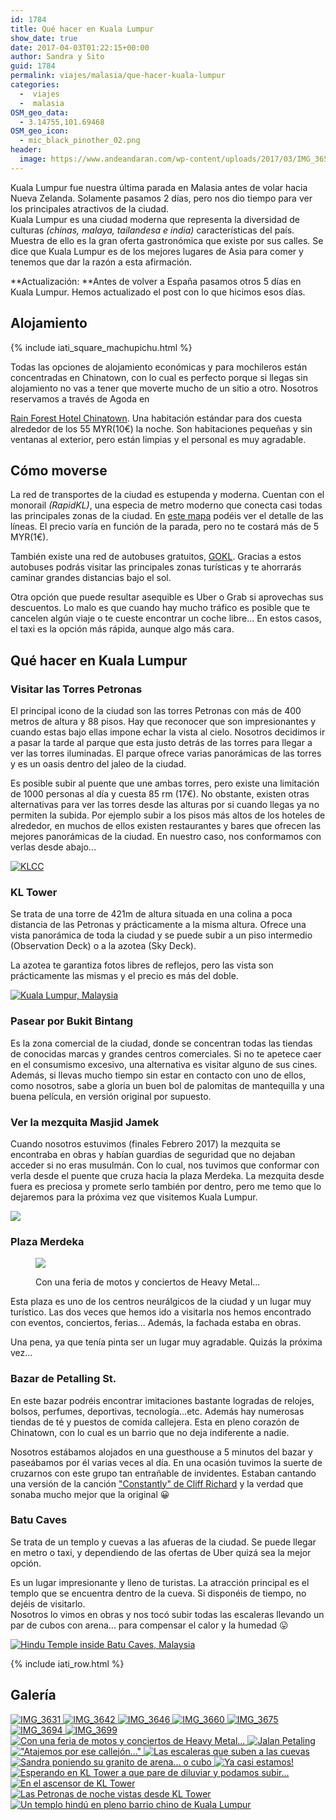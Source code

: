 ```yaml
---
id: 1784
title: Qué hacer en Kuala Lumpur
show_date: true
date: 2017-04-03T01:22:15+00:00
author: Sandra y Sito
guid: 1784
permalink: viajes/malasia/que-hacer-kuala-lumpur
categories:
  -  viajes
  -  malasia
OSM_geo_data:
  - 3.14755,101.69468
OSM_geo_icon:
  - mic_black_pinother_02.png
header:
  image: https://www.andeandaran.com/wp-content/uploads/2017/03/IMG_3656-Panorama.jpg
---
```


  Kuala Lumpur fue nuestra última parada en Malasia antes de volar hacia Nueva Zelanda. Solamente pasamos 2 días, pero nos dio tiempo para ver los principales atractivos de la ciudad.<br /> Kuala Lumpur es una ciudad moderna que representa la diversidad de culturas <em>(chinas, malaya, tailandesa e india)</em> características del país. Muestra de ello es la gran oferta gastronómica que existe por sus calles. Se dice que Kuala Lumpur es de los mejores lugares de Asia para comer y tenemos que dar la razón a esta afirmación.


**Actualización: **Antes de volver a España pasamos otros 5 días en Kuala Lumpur. Hemos actualizado el post con lo que hicimos esos días.


  <!--more-->


## Alojamiento



  {% include iati_square_machupichu.html %}
 
 
  Todas las opciones de alojamiento económicas y para mochileros están concentradas en Chinatown, con lo cual es perfecto porque si llegas sin alojamiento no vas a tener que moverte mucho de un sitio a otro. Nosotros reservamos a través de Agoda en 
  
  <a href="https://www.agoda.com/es-es/rain-forest-hotel-chinatown/hotel/kuala-lumpur-my.html">Rain Forest Hotel Chinatown</a>. Una habitación estándar para dos cuesta alrededor de los 55 MYR(10€) la noche. Son habitaciones pequeñas y sin ventanas al exterior, pero están limpias y el personal es muy agradable.


## Cómo moverse



  La red de transportes de la ciudad es estupenda y moderna. Cuentan con el monorail <em>(RapidKL)</em>, una especia de metro moderno que conecta casi todas las principales zonas de la ciudad. En <a href="http://wikitravel.org/en/File:Kltransit.gif">este mapa</a> podéis ver el detalle de las líneas. El precio varía en función de la parada, pero no te costará más de 5 MYR(1€).


También existe una red de autobuses gratuitos, [GOKL](https://www.gokl.com.my). Gracias a estos autobuses podrás visitar las principales zonas turísticas y te ahorrarás caminar grandes distancias bajo el sol.

Otra opción que puede resultar asequible es Uber o Grab si aprovechas sus descuentos. Lo malo es que cuando hay mucho tráfico es posible que te cancelen algún viaje o te cueste encontrar un coche libre... En estos casos, el taxi es la opción más rápida, aunque algo más cara.

## Qué hacer en Kuala Lumpur


### Visitar las Torres Petronas



  El principal icono de la ciudad son las torres Petronas con más de 400 metros de altura y 88 pisos. Hay que reconocer que son impresionantes y cuando estas bajo ellas impone echar la vista al cielo. Nosotros decidimos ir a pasar la tarde al parque que esta justo detrás de las torres para llegar a ver las torres iluminadas. El parque ofrece varias panorámicas de las torres y es un oasis dentro del jaleo de la ciudad.



  Es posible subir al puente que une ambas torres, pero existe una limitación de 1000 personas al día y cuesta 85 rm (17€). No obstante, existen otras alternativas para ver las torres desde las alturas por si cuando llegas ya no permiten la subida. Por ejemplo subir a los pisos más altos de los hoteles de alrededor, en muchos de ellos existen restaurantes y bares que ofrecen las mejores panorámicas de la ciudad. En nuestro caso, nos conformamos con verlas desde abajo...


[<img src="https://live.staticflickr.com/622/33124213162_914228d098_c.jpg" alt="KLCC" />](http://www.flickr.com/photos/sitoo/33124213162/)

### KL Tower



  Se trata de una torre de 421m de altura situada en una colina a poca distancia de las Petronas y prácticamente a la misma altura. Ofrece una vista panorámica de toda la ciudad y se puede subir a un piso intermedio (Observation Deck) o a la azotea (Sky Deck).



  La azotea te garantiza fotos libres de reflejos, pero las vista son prácticamente las mismas y el precio es más del doble.


[<img src="https://live.staticflickr.com/4127/35583671132_39f551d423_c.jpg" alt="Kuala Lumpur, Malaysia" />](https://www.flickr.com/photos/sitoo/35583671132/in/album-72157680792417196/)

### Pasear por Bukit Bintang



  Es la zona comercial de la ciudad, donde se concentran todas las tiendas de conocidas marcas y grandes centros comerciales. Si no te apetece caer en el consumismo excesivo, una alternativa es visitar alguno de sus cines. Además, si llevas mucho tiempo sin estar en contacto con uno de ellos, como nosotros, sabe a gloria un buen bol de palomitas de mantequilla y una buena película, en versión original por supuesto.


### Ver la mezquita Masjid Jamek



  Cuando nosotros estuvimos (finales Febrero 2017) la mezquita se encontraba en obras y habían guardias de seguridad que no dejaban acceder si no eras musulmán. Con lo cual, nos tuvimos que conformar con verla desde el puente que cruza hacia la plaza Merdeka. La mezquita desde fuera es preciosa y promete serlo también por dentro, pero me temo que lo dejaremos para la próxima vez que visitemos Kuala Lumpur.



  <a href="https://www.andeandaran.com/wp-content/uploads/2017/03/IMG_3694.jpg"><img class="size-large wp-image-1804 aligncenter" src="https://www.andeandaran.com/wp-content/uploads/2017/03/IMG_3694-1024x683.jpg" /></a>


### Plaza Merdeka
<figure id="attachment_1806" >

<img class="size-medium wp-image-1806" src="https://www.andeandaran.com/wp-content/uploads/2017/03/IMG_3701.jpg" /> <figcaption class="wp-caption-text">Con una feria de motos y conciertos de Heavy Metal...</figcaption></figure> 

Esta plaza es uno de los centros neurálgicos de la ciudad y un lugar muy turístico. Las dos veces que hemos ido a visitarla nos hemos encontrado con eventos, conciertos, ferias... Además, la fachada estaba en obras.

Una pena, ya que tenía pinta ser un lugar muy agradable. Quizás la próxima vez...

### Bazar de Petalling St.



  En este bazar podréis encontrar imitaciones bastante logradas de relojes, bolsos, perfumes, deportivas, tecnología...etc. Además hay numerosas tiendas de té y puestos de comida callejera. Esta en pleno corazón de Chinatown, con lo cual es un barrio que no deja indiferente a nadie.

  Nosotros estábamos alojados en una guesthouse a 5 minutos del bazar y paseábamos por él varias veces al día. En una ocasión tuvimos la suerte de cruzarnos con este grupo tan entrañable de invidentes. Estaban cantando una versión de la canción <a href="https://www.youtube.com/watch?v=-iBOm8NxvZQ">"Constantly" de Cliff Richard</a> y la verdad que sonaba mucho mejor que la original 😀


<div class="jetpack-video-wrapper">
  <span class="embed-youtube" style="text-align:center; display: block;"></span>
</div>

### Batu Caves

  Se trata de un templo y cuevas a las afueras de la ciudad. Se puede llegar en metro o taxi, y dependiendo de las ofertas de Uber quizá sea la mejor opción.

  Es un lugar impresionante y lleno de turistas. La atracción principal es el templo que se encuentra dentro de la cueva. Si disponéis de tiempo, no dejéis de visitarlo.<br /> Nosotros lo vimos en obras y nos tocó subir todas las escaleras llevando un par de cubos con arena... para compensar el calor y la humedad 😛


[<img src="https://live.staticflickr.com/4155/34515057035_478506170f_c.jpg" alt="Hindu Temple inside Batu Caves, Malaysia" />](https://www.flickr.com/photos/sitoo/34515057035/in/album-72157680792417196/)

<!-- Start shortcoder -->

{% include iati_row.html %}

<!-- End shortcoder v4.0.3-->

## Galería


<div>
  <a href="https://www.andeandaran.com/wp-content/uploads/2017/03/IMG_3631.jpg"> <img src="https://www.andeandaran.com/wp-content/uploads/2017/03/IMG_3631.jpg" title="IMG_3631" alt="IMG_3631"  /> </a>
  <a href="https://www.andeandaran.com/wp-content/uploads/2017/03/IMG_3642.jpg"> <img src="https://www.andeandaran.com/wp-content/uploads/2017/03/IMG_3642.jpg" title="IMG_3642" alt="IMG_3642" /> </a>
  <a href="https://www.andeandaran.com/wp-content/uploads/2017/03/IMG_3646.jpg"> <img src="https://www.andeandaran.com/wp-content/uploads/2017/03/IMG_3646.jpg" title="IMG_3646" alt="IMG_3646" /> </a>
  <a href="https://www.andeandaran.com/wp-content/uploads/2017/03/IMG_3660.jpg"> <img src="https://www.andeandaran.com/wp-content/uploads/2017/03/IMG_3660.jpg" title="IMG_3660" alt="IMG_3660" /> </a>
  <a href="https://www.andeandaran.com/wp-content/uploads/2017/03/IMG_3675.jpg"> <img src="https://www.andeandaran.com/wp-content/uploads/2017/03/IMG_3675.jpg" title="IMG_3675" alt="IMG_3675" /> </a>
  <a href="https://www.andeandaran.com/wp-content/uploads/2017/03/IMG_3694.jpg"> <img src="https://www.andeandaran.com/wp-content/uploads/2017/03/IMG_3694.jpg" title="IMG_3694" alt="IMG_3694" /> </a>
  <a href="https://www.andeandaran.com/wp-content/uploads/2017/03/IMG_3699.jpg"> <img src="https://www.andeandaran.com/wp-content/uploads/2017/03/IMG_3699.jpg" title="IMG_3699" alt="IMG_3699"  /> </a>
  <a href="https://www.andeandaran.com/wp-content/uploads/2017/03/IMG_3701.jpg"> <img src="https://www.andeandaran.com/wp-content/uploads/2017/03/IMG_3701.jpg" title="Plaza Merdeka" alt="Con una feria de motos y conciertos de Heavy Metal..." /> </a> 
  <a href="https://www.andeandaran.com/wp-content/uploads/2017/04/untitled-1.jpg"> <img src="https://www.andeandaran.com/wp-content/uploads/2017/04/untitled-1.jpg" title="Jalan Petaling" alt="Jalan Petaling" /> </a>
  <a href="https://www.andeandaran.com/wp-content/uploads/2017/04/untitled-2.jpg"> <img src="https://www.andeandaran.com/wp-content/uploads/2017/04/untitled-2.jpg" title="" alt="&quot;Atajemos por ese callejón...&quot;"  /> </a> 
  <a href="https://www.andeandaran.com/wp-content/uploads/2017/04/untitled-3.jpg"> <img src="https://www.andeandaran.com/wp-content/uploads/2017/04/untitled-3.jpg" title="Batu Caves" alt="Las escaleras que suben a las cuevas" /> </a> 
  <a href="https://www.andeandaran.com/wp-content/uploads/2017/04/untitled-4.jpg"> <img src="https://www.andeandaran.com/wp-content/uploads/2017/04/untitled-4.jpg" title="" alt="Sandra poniendo su granito de arena... o cubo" /> </a> 
  <a href="https://www.andeandaran.com/wp-content/uploads/2017/04/untitled-5.jpg"> <img src="https://www.andeandaran.com/wp-content/uploads/2017/04/untitled-5.jpg" title="Batu Caves" alt="Ya casi estamos!" /> </a> 
  <a href="https://www.andeandaran.com/wp-content/uploads/2017/04/untitled-6.jpg"> <img src="https://www.andeandaran.com/wp-content/uploads/2017/04/untitled-6.jpg" title="KLCC" alt="Esperando en KL Tower a que pare de diluviar y podamos subir..." /> </a> 
  <a href="https://www.andeandaran.com/wp-content/uploads/2017/04/untitled-7.jpg"> <img src="https://www.andeandaran.com/wp-content/uploads/2017/04/untitled-7.jpg" title="" alt="En el ascensor de KL Tower"  /> </a> 
  <a href="https://www.andeandaran.com/wp-content/uploads/2017/04/untitled-8.jpg"> <img src="https://www.andeandaran.com/wp-content/uploads/2017/04/untitled-8.jpg" title="" alt="Las Petronas de noche vistas desde KL Tower" /> </a> 
  <a href="https://www.andeandaran.com/wp-content/uploads/2017/04/untitled-1-2.jpg"> <img src="https://www.andeandaran.com/wp-content/uploads/2017/04/untitled-1-2.jpg" title="Sri Maha Mariamman" alt="Un templo hindú en pleno barrio chino de Kuala Lumpur" /> </a>
</div>